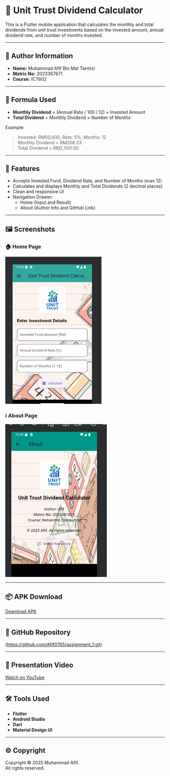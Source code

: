 # 📱 Unit Trust Dividend Calculator

This is a Flutter mobile application that calculates the monthly and total dividends from unit trust investments based on the invested amount, annual dividend rate, and number of months invested.

---

## 👤 Author Information

- **Name:** Muhammad Afif Bin Mat Tarmizi
- **Matric No:** 2023367671
- **Course:** ICT602

---

## 🧮 Formula Used

- **Monthly Dividend** = (Annual Rate / 100 / 12) × Invested Amount
- **Total Dividend** = Monthly Dividend × Number of Months

Example:
> Invested: RM50,000, Rate: 5%, Months: 12  
> Monthly Dividend = RM208.33  
> Total Dividend = RM2,500.00

---

## 🧾 Features

- Accepts Invested Fund, Dividend Rate, and Number of Months (max 12)
- Calculates and displays Monthly and Total Dividends (2 decimal places)
- Clean and responsive UI
- Navigation Drawer:
    - Home (Input and Result)
    - About (Author Info and GitHub Link)

---

## 🖼️ Screenshots

### 🏠 Home Page
![Home Page](screenshot/home.png)

### ℹ️ About Page
![About Page](screenshot/about.png)

---

## 📦 APK Download

[Download APK](https://github.com/Afif0765/assignment_1/blob/main/app-release.apk)

---

## 🔗 GitHub Repository

(https://github.com/Afif0765/assignment_1.git)

---

## 🎥 Presentation Video

[Watch on YouTube](https://youtu.be/your-video-link)

---

## 🛠️ Tools Used

- **Flutter**
- **Android Studio**
- **Dart**
- **Material Design UI**

---

## © Copyright

Copyright © 2025 Muhammad Afif.  
All rights reserved.

